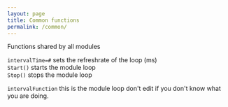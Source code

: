 ```yaml
---
layout: page
title: Common functions
permalink: /common/
---
```


Functions shared by all modules  
  
`intervalTime=#` sets the refreshrate of the loop (ms)  
`Start()` starts the module loop  
`Stop()` stops the module loop  
  
`intervalFunction` this is the module loop don't edit if you don't know what you are doing.